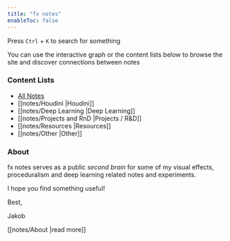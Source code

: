 ```yaml
---
title: "fx notes"
enableToc: false
---
```


Press `Ctrl` + `K` to search for something 

You can use the interactive graph or the content lists below to browse the site and discover connections between notes

### Content Lists
- [All Notes](/notes)
- [[notes/Houdini |Houdini]]
- [[notes/Deep Learning |Deep Learning]]
- [[notes/Projects and RnD |Projects / R&D]]
- [[notes/Resources |Resources]]
- [[notes/Other |Other]]


### About 

fx notes serves as a public *second brain* for some of my visual effects, proceduralism and deep learning related notes and experiments.

I hope you find something useful!

Best,

Jakob

[[notes/About |read more]]



